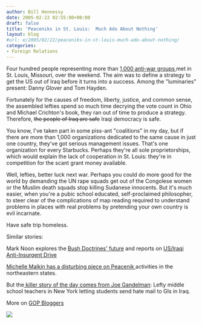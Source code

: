 ```yaml
---
author: Bill Hennessy
date: 2005-02-22 02:55:00+00:00
draft: false
title: 'Peaceniks in St. Louis:  Much Ado About Nothing'
layout: blog
#url: e/2005/02/22/peaceniks-in-st-louis-much-ado-about-nothing/
categories:
- Foreign Relations
---
```


Four hundred people representing more than [1,000 anti-war groups ](https://www.stltoday.com/stltoday/news/stories.nsf/stlouiscitycounty/story/39E47877F043702B86256FAE004BBB30?OpenDocument&Headline=Peace+activists+gather+here+to+plan+strategy+for+exit+from+I&highlight=2%2Canti-war)met in St. Louis, Missouri, over the weekend. The aim was to define a strategy to get the US out of Iraq before it turns into a success. Among the "luminaries" present: Danny Glover and Tom Hayden.




Fortunately for the causes of freedom, liberty, justice, and common sense, the assembled lefties spend so much time decrying the vote count in Ohio and Michael Crichton's book, they ran out of time to produce a strategy. Therefore, <strike>the people of Iraq are safe</strike> Iraqi democracy is safe.




You know, I've taken part in some piss-ant "coalitions" in my day, but if there are more than 1,000 organizations dedicated to the same cause in just one country, they've got serious management issues. That's one organization for every Starbucks. Perhaps they're all sole proprietorships, which would explain the lack of cooperation in St. Louis: they're in competition for the scant grant money available. 




Well, lefties, better luck next war. Perhaps you could do more good for the world by demanding the UN rape squads get out of the Congolese women or the Muslim death squads stop killing Sudanese innocents. But it's much easier, when you're a pubic school educated, self-proclaimed philosopher, to steer clear of the complications of map reading required to understand problems in places with real problems by pretending your own country is evil incarnate.




Have safe trip homeless. 




Similar stories:




Mark Noon explores the [Bush Doctrines' future](https://www.blogsforbush.com/mt/archives/003767.html) and reports on [US/Iraqi Anti-Insurgent Drive](https://www.gopbloggers.org/mt/archives/000440.html)




[Michelle Malkin has a disturbing piece on Peacenik ](https://michellemalkin.com/archives/001562.htm)activities in the northeastern states.




But the[ killer story of the day comes from Joe Gandelman](https://www.themoderatevoice.com/posts/1109009912.shtml): Lefty middle school teachers in New York letting students send hate mail to GIs in Iraq.




More on [GOP Bloggers](https://www.gopbloggers.org/mt/archives/000463.html)

![](https://blog.billhennessy.com/aggbug.aspx?PostID=1182)

